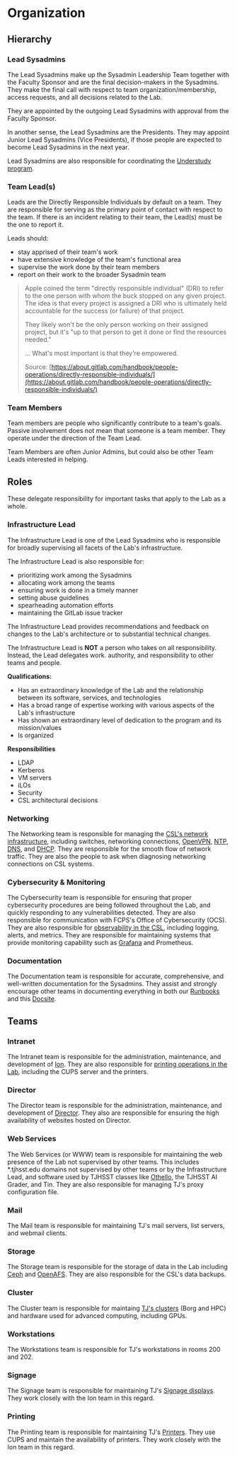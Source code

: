 # Organization

## Hierarchy

### Lead Sysadmins

The Lead Sysadmins make up the Sysadmin Leadership Team together with the Faculty Sponsor and are the final decision-makers in the Sysadmins. They make the final call with respect to team organization/membership, access requests, and all decisions related to the Lab.

They are appointed by the outgoing Lead Sysadmins with approval from the Faculty Sponsor.

In another sense, the Lead Sysadmins are the Presidents. They may appoint Junior Lead Sysadmins (Vice Presidents), if those people are expected to become Lead Sysadmins in the next year.

Lead Sysadmins are also responsible for coordinating the [Understudy program](understudies.md).

### **Team Lead(s)**

Leads are the Directly Responsible Individuals by default on a team. They are responsible for serving as the primary point of contact with respect to the team. If there is an incident relating to their team, the Lead(s) must be the one to report it.

Leads should:

* stay apprised of their team's work
* have extensive knowledge of the team's functional area
* supervise the work done by their team members
* report on their work to the broader Sysadmin team

> Apple coined the term "directly responsible individual" (DRI) to refer to the one person with whom the buck stopped on any given project. The idea is that every project is assigned a DRI who is ultimately held accountable for the success (or failure) of that project.
>
> They likely won't be the only person working on their assigned project, but it's "up to that person to get it done or find the resources needed."
>
> ... What's most important is that they're empowered.
>
> Source: [https://about.gitlab.com/handbook/people-operations/directly-responsible-individuals/](https://about.gitlab.com/handbook/people-operations/directly-responsible-individuals/)

### **Team Members**

Team members are people who significantly contribute to a team's goals. Passive involvement does not mean that someone is a team member. They operate under the direction of the Team Lead.

Team Members are often Junior Admins, but could also be other Team Leads interested in helping.

## Roles

These delegate responsibility for important tasks that apply to the Lab as a whole.

### Infrastructure Lead

The Infrastructure Lead is one of the Lead Sysadmins who is responsible for broadly supervising all facets of the Lab's infrastructure.

The Infrastructure Lead is also responsible for:

* prioritizing work among the Sysadmins
* allocating work among the teams
* ensuring work is done in a timely manner
* setting abuse guidelines
* spearheading automation efforts
* maintaining the GitLab issue tracker&#x20;

The Infrastructure Lead provides recommendations and feedback on changes to the Lab's architecture or to substantial technical changes.

The Infrastructure Lead is **NOT** a person who takes on all responsibility. Instead, the Lead delegates work. authority, and responsibility to other teams and people.

**Qualifications:**

* Has an extraordinary knowledge of the Lab and the relationship between its software, services, and technologies
* Has a broad range of expertise working with various aspects of the Lab's infrastructure
* Has shown an extraordinary level of dedication to the program and its mission/values
* Is organized

**Responsibilities**

* LDAP
* Kerberos
* VM servers
* iLOs
* Security
* CSL architectural decisions

### Networking

The Networking team is responsible for managing the [CSL's network infrastructure](../technologies/networking/), including switches, networking connections, [OpenVPN](../obsolete/openvpn.md), [NTP](../technologies/networking/ntp.md), [DNS](../technologies/networking/dns.md), and [DHCP](../technologies/networking/dhcp.md). They are responsible for the smooth flow of network traffic. They are also the people to ask when diagnosing networking connections on CSL systems.

### Cybersecurity & Monitoring

The Cybersecurity team is responsible for ensuring that proper cybersecurity procedures are being followed throughout the Lab, and quickly responding to any vulnerabilities detected. They are also responsible for communication with FCPS's Office of Cybersecurity (OCS). They are also responsible for [observability in the CSL](../technologies/monitoring/), including logging, alerts, and metrics. They are responsible for maintaining systems that provide monitoring capability such as [Grafana](../technologies/monitoring/grafana.md) and Prometheus.

### Documentation

The Documentation team is responsible for accurate, comprehensive, and well-written documentation for the Sysadmins. They assist and strongly encourage other teams in documenting everything in both our [Runbooks](documentation/#runbooks) and this [Docsite](documentation/).

## Teams

### Intranet

The Intranet team is responsible for the administration, maintenance, and development of [Ion](../services/ion/). They are also responsible for [printing operations in the Lab](../services/printing/), including the CUPS server and the printers.

### Director

The Director team is responsible for the administration, maintenance, and development of [Director](../services/director/). They also are responsible for ensuring the high availability of websites hosted on Director.

### Web Services

The Web Services (or WWW) team is responsible for maintaining the web presence of the Lab not supervised by other teams. This includes \*.tjhsst.edu domains not supervised by other teams or by the Infrastructure Lead, and software used by TJHSST classes like [Othello](../services/academic-services/othello/), the TJHSST AI Grader, and Tin. They are also responsible for managing TJ's proxy configuration file.

### Mail

The Mail team is responsible for maintaining TJ's mail servers, list servers, and webmail clients.

### Storage

The Storage team is responsible for the storage of data in the Lab including [Ceph](../technologies/storage/ceph/) and [OpenAFS](../obsolete/afs/openafs.md). They are also responsible for the CSL's data backups.

### Cluster

The Cluster team is responsible for maintaing [TJ's clusters](../services/cluster/) (Borg and HPC) and hardware used for advanced computing, including GPUs.

### Workstations

The Workstations team is responsible for TJ's workstations in rooms 200 and 202.

### Signage

The Signage team is responsible for maintaining TJ's [Signage displays](../services/signage/). They work closely with the Ion team in this regard.

### Printing

The Printing team is responsible for maintaining TJ's [Printers](../services/printing/). They use CUPS and maintain the availability of printers. They work closely with the Ion team in this regard.
